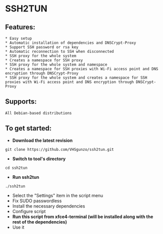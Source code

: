 # SSH2TUN

## Features:
```
* Easy setup
* Automatic installation of dependencies and DNSCrypt-Proxy
* Support SSH password or rsa key
* Automatic reconnection to SSH when disconnected
* SSH proxy for the whole system
* Creates a namespace for SSH proxy
* SSH proxy for the whole system and namespace
* Creates a namespace for SSH proxies with Wi-Fi access point and DNS encryption through DNSCrypt-Proxy
* SSH proxy for the whole system and creates a namespace for SSH proxies with Wi-Fi access point and DNS encryption through DNSCrypt-Proxy
```
## Supports:
```
All Debian-based distributions
```
## To get started:
* **Download the latest revision**
```
git clone https://github.com/VHSgunzo/ssh2tun.git
```
* **Switch to tool's directory**
```
cd ssh2tun
```
* **Run ssh2tun**
```
./ssh2tun
```
* Select the "Settings" item in the script menu
* Fix SUDO passwordless
* Install the necessary dependencies
* Configure script
* **Run this script from xfce4-terminal (will be installed along with the rest of the dependencies)**
* Use it
